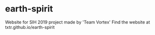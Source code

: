 # earth-spirit
Website for SIH 2019 project made by 'Team Vortex'
Find the website at txtr.github.io/earth-spirit
